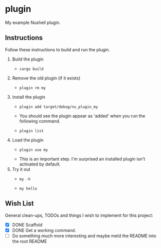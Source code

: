 # plugin

My example Nushell plugin.


## Instructions

Follow these instructions to build and run the plugin.

1. Build the plugin
   * ```nushell
     cargo build
     ```
2. Remove the old plugin (if it exists)
   * ```nushell
     plugin rm my
     ```
3. Install the plugin
   * ```nushell
     plugin add target/debug/nu_plugin_my
     ```
   * You should see the plugin appear as 'added' when you run the following command.
   * ```nushell
     plugin list
     ```
4. Load the plugin
   * ```nushell
     plugin use my
     ```
   * This is an important step. I'm surprised an installed plugin isn't activated by default.
5. Try it out
   * ```nushell
     my -h
     ```
   * ```nushell
     my hello
     ```


## Wish List

General clean-ups, TODOs and things I wish to implement for this project:

* [x] DONE Scaffold
* [x] DONE Get a working command.
* [ ] Do something much more interesting and maybe meld the README into the root README